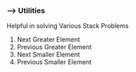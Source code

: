 ### --> Utilities
Helpful in solving Various Stack Problems

1. Next Greater Element
2. Previous Greater Element
3. Next Smaller Element
4. Previous Smaller Element